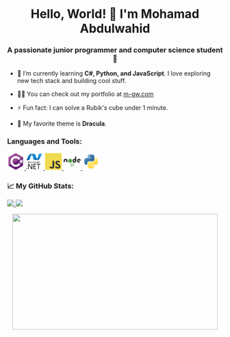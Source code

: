 <h1 align="center">Hello, World! 👋 I'm Mohamad Abdulwahid</h1>
<h3 align="center">A passionate junior programmer and computer science student 🚀</h3>

- 🌱 I’m currently learning **C#, Python, and JavaScript**. I love exploring new tech stack and building cool stuff.

- 👨‍💻 You can check out my portfolio at [m-gw.com](http://m-gw.com)

- ⚡ Fun fact: I can solve a Rubik's cube under 1 minute.

- 💜 My favorite theme is **Dracula**.


<h3 align="left">Languages and Tools:</h3>
<p align="left">
<a href="https://www.w3schools.com/cs/" target="_blank" rel="noreferrer"> <img src="https://raw.githubusercontent.com/devicons/devicon/master/icons/csharp/csharp-original.svg" alt="csharp" width="40" height="40"/> </a>
<a href="https://dotnet.microsoft.com/" target="_blank" rel="noreferrer"> <img src="https://raw.githubusercontent.com/devicons/devicon/master/icons/dot-net/dot-net-original-wordmark.svg" alt="dotnet" width="40" height="40"/> </a>
<a href="https://developer.mozilla.org/en-US/docs/Web/JavaScript" target="_blank" rel="noreferrer"> <img src="https://raw.githubusercontent.com/devicons/devicon/master/icons/javascript/javascript-original.svg" alt="javascript" width="40" height="40"/> </a>
<a href="https://nodejs.org" target="_blank" rel="noreferrer"> <img src="https://raw.githubusercontent.com/devicons/devicon/master/icons/nodejs/nodejs-original-wordmark.svg" alt="nodejs" width="40" height="40"/> </a>
<a href="https://www.python.org" target="_blank" rel="noreferrer"> <img src="https://raw.githubusercontent.com/devicons/devicon/master/icons/python/python-original.svg" alt="python" width="40" height="40"/> </a>
</p>

<h3 align="left">📈 My GitHub Stats:</h3>
<p align="left">
<a href="https://github.com/m1gw">
  <img height="180em" src="https://github-readme-stats.vercel.app/api?username=m1gw&show_icons=true&theme=dracula" />
  <img height="180em" src="https://github-readme-stats.vercel.app/api/top-langs/?username=m1gw&theme=dracula&layout=compact" />
</a>
</p>

<p align="center">
  <img src="https://media.giphy.com/media/LmNwrBhejkK9EFP504/giphy.gif" width="480" height="270" />
</p>